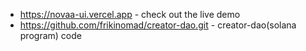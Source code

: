 - https://novaa-ui.vercel.app - check out the live demo
- https://github.com/frikinomad/creator-dao.git - creator-dao(solana program) code
